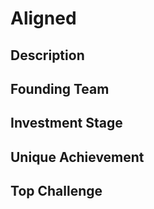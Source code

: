 # Aligned
## Description
## Founding Team
## Investment Stage
## Unique Achievement
## Top Challenge
